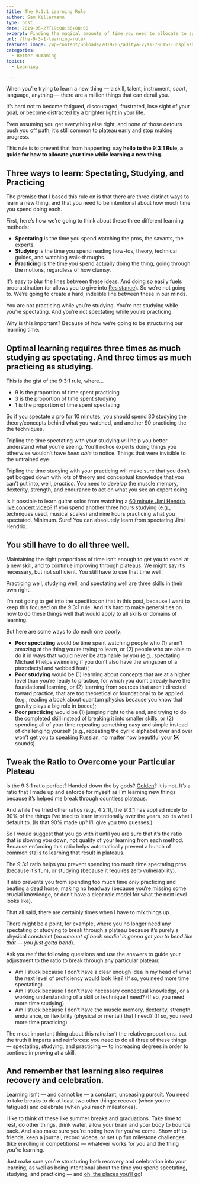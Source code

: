 ```yaml
---
title: The 9:3:1 Learning Rule
author: Sam Killermann
type: post
date: 2019-05-27T19:08:36+00:00
excerpt: Finding the magical amounts of time you need to allocate to spectating, studying, and practicing.
url: /the-9-3-1-learning-rule/
featured_image: /wp-content/uploads/2019/05/aditya-vyas-786151-unsplash.jpg
categories:
  - Better Humaning
topics:
  - Learning

---
```

When you&#8217;re trying to learn a new thing &#8212; a skill, talent, instrument, sport, language, anything &#8212; there are a million things that can derail you. 

It&#8217;s hard not to become fatigued, discouraged, frustrated, lose sight of your goal, or become distracted by a brighter light in your life.

Even assuming you get everything else right, and none of those detours push you off path, it&#8217;s still common to plateau early and stop making progress. 

This rule is to prevent that from happening: **say hello to the 9:3:1 Rule, a guide for how to allocate your time while learning a new thing.**

<!--more-->

## Three ways to learn: Spectating, Studying, and Practicing

The premise that I based this rule on is that there are three distinct ways to learn a new thing, and that you need to be intentional about how much time you spend doing each. 

First, here&#8217;s how we&#8217;re going to think about these three different learning methods: 

  * **Spectating** is the time you spend watching the pros, the savants, the experts.
  * **Studying** is the time you spend reading how-tos, theory, technical guides, and watching walk-throughs.
  * **Practicing** is the time you spend actually doing the thing, going through the motions, regardless of how clumsy.

It&#8217;s easy to blur the lines between these ideas. And doing so easily fuels procrastination (or allows you to give into [Resistance][1]). So we&#8217;re not going to. We&#8217;re going to create a hard, indelible line between these in our minds.

You are not practicing while you&#8217;re studying. You&#8217;re not studying while you&#8217;re spectating. And you&#8217;re not spectating while you&#8217;re practicing. 

Why is this important? Because of how we&#8217;re going to be structuring our learning time.

## Optimal learning requires three times as much studying as spectating. And three times as much practicing as studying.

This is the gist of the 9:3:1 rule, where&#8230;

  * 9 is the proportion of time spent practicing
  * 3 is the proportion of time spent studying
  * 1 is the proportion of time spent spectating

So if you spectate a pro for 10 minutes, you should spend 30 studying the theory/concepts behind what you watched, and another 90 practicing the the techniques.

Tripling the time spectating with your studying will help you better understand what you&#8217;re seeing. You&#8217;ll notice experts doing things you otherwise wouldn&#8217;t have _been able_ to notice. Things that were invisible to the untrained eye.

Tripling the time studying with your practicing will make sure that you don&#8217;t get bogged down with lots of theory and conceptual knowledge that you can&#8217;t put into, well, _practice_. You need to develop the muscle memory, dexterity, strength, and endurance to act on what you see an expert doing.

Is it possible to learn guitar solos from watching a [60 minute Jimi Hendrix live concert video][2]? If you spend another three hours studying (e.g., techniques used, musical scales) and nine hours practicing what you spectated. Minimum. Sure! You can absolutely learn from spectating Jimi Hendrix.

## You still have to do all three well.

Maintaining the right proportions of time isn&#8217;t enough to get you to excel at a new skill, and to continue improving through plateaus. We might say it&#8217;s necessary, but not sufficient. You still have to use that time well.

Practicing well, studying well, and spectating well are three skills in their own right. 

I&#8217;m not going to get into the specifics on that in this post, because I want to keep this focused on the 9:3:1 rule. And it&#8217;s hard to make generalities on how to do these things well that would apply to all skills or domains of learning. 

But here are some ways to do each one poorly:

  * **Poor spectating** would be time spent watching people who (1) aren&#8217;t amazing at the thing you&#8217;re trying to learn, or (2) people who are able to do it in ways that would never be attainable by you (e.g., spectating Michael Phelps swimming if you don&#8217;t also have the wingspan of a pterodactyl and webbed feat);
  * **Poor studying** would be (1) learning about concepts that are at a higher level than you&#8217;re ready to practice, for which you don&#8217;t already have the foundational learning, or (2) learning from sources that aren&#8217;t directed toward practice, that are too theoretical or foundational to be applied (e.g., reading a book about quantum physics because you know that gravity plays a big role in bocce);
  * **Poor practicing** would be (1) jumping right to the end, and trying to do the completed skill instead of breaking it into smaller skills, or (2) spending all of your time repeating something easy and simple instead of challenging yourself (e.g., repeating the cyrilic alphabet over and over won&#8217;t get you to speaking Russian, no matter how beautiful your **Ж** sounds).

## Tweak the Ratio to Overcome your Particular Plateau

Is the 9:3:1 ratio perfect? Handed down the by gods? [Golden][3]? It is not. It&#8217;s a ratio that I made up and enforce for myself as I&#8217;m learning new things because it&#8217;s helped me break through countless plateaus.

And while I&#8217;ve tried other ratios (e.g., 4:2:1), the 9:3:1 has applied nicely to 90% of the things I&#8217;ve tried to learn intentionally over the years, so its what I default to. (Is that 90% made up? I&#8217;ll give you two guesses.)

So I would suggest that you go with it until you are sure that it&#8217;s the ratio that is slowing you down, not quality of your learning from each method. Because enforcing this ratio helps automatically prevent a bunch of common stalls to learning that result in plateaus.

The 9:3:1 ratio helps you prevent spending too much time spectating pros (because it&#8217;s fun), or studying (because it requires zero vulnerability). 

It also prevents you from spending too much time _only_ practicing and beating a dead horse, making no headway (because you&#8217;re missing some crucial knowledge, or don&#8217;t have a clear role model for what the next level looks like).

That all said, there are certainly times when I have to mix things up.

There might be a point, for example, where you no longer need any spectating or studying to break through a plateau because it&#8217;s purely a physical constraint (_no amount of book readin&#8217; is gonna get you to bend like that &#8212; you just gotta bend_).

Ask yourself the following questions and use the answers to guide your adjustment to the ratio to break through any particular plateau:

  * Am I stuck because I don&#8217;t have a clear enough idea in my head of what the next level of proficiency would look like? (If so, you need more time spectating)
  * Am I stuck because I don&#8217;t have necessary conceptual knowledge, or a working understanding of a skill or technique I need? (If so, you need more time studying)
  * Am I stuck because I don&#8217;t have the muscle memory, dexterity, strength, endurance, or flexibility (physical or mental) that I need? (If so, you need more time practicing)

The most important thing about this ratio isn&#8217;t the relative proportions, but the truth it imparts and reinforces: you need to do all three of these things &#8212; spectating, studying, and practicing &#8212; to increasing degrees in order to continue improving at a skill.

## And remember that learning also requires recovery and celebration.

Learning isn&#8217;t &#8212; and cannot be &#8212; a constant, unceasing pursuit. You need to take breaks to do at least two other things: recover (when you&#8217;re fatigued) and celebrate (when you reach milestones).

I like to think of these like summer breaks and graduations. Take time to rest, do other things, drink water, allow your brain and your body to bounce back. And also make sure you&#8217;re noting how far you&#8217;ve come. Show off to friends, keep a journal, record videos, or set up fun milestone challenges (like enrolling in competitions) &#8212; whatever works for you and the thing you&#8217;re learning.

Just make sure you&#8217;re structuring both recovery and celebration into your learning, as well as being intentional about the time you spend spectating, studying, and practicing &#8212; and [oh, the places you&#8217;ll go][4]!

 [1]: https://stevenpressfield.com/2013/11/resistance-and-self-loathing/
 [2]: https://www.youtube.com/watch?v=PbwUH_eJ2fk
 [3]: https://en.wikipedia.org/wiki/Golden_ratio
 [4]: https://slate.com/culture/2016/05/oh-the-places-youll-go-is-the-top-selling-book-for-graduation-season-but-it-doesn-t-actually-offer-great-advice.html